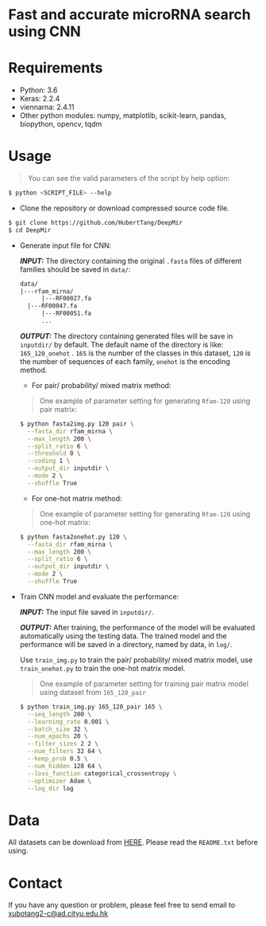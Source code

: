 # Fast and accurate microRNA search using CNN



# Requirements

* Python: 3.6
* Keras: 2.2.4
* viennarna: 2.4.11
* Other python modules: numpy, matplotlib, scikit-learn, pandas, biopython, opencv, tqdm



# Usage

> You can see the valid parameters of the script by help option:

```bash
$ python <SCRIPT_FILE> --help
```



* Clone the repository or download compressed source code file.

```bash
$ git clone https://github.com/HubertTang/DeepMir
$ cd DeepMir
```

* Generate input file for CNN:

  ***INPUT:*** The directory containing the original `.fasta` files of different families should be saved in `data/`:

  ```bash
  data/
  |---rfam_mirna/
		|---RF00027.fa
  	|---RF00047.fa
		|---RF00051.fa
  		...
  ```
  
  ***OUTPUT:*** The directory containing generated files will be save in `inputdir/` by default. The default name of the directory is like: `165_120_onehot` . `165` is the number of the classes in this dataset, `120` is the number of sequences of each family, `onehot` is the encoding method.
  
  * For pair/ probability/ mixed matrix method:

  > One example of parameter setting for generating `Rfam-120` using pair matrix:

  ```bash
  $ python fasta2img.py 120 pair \
    --fasta_dir rfam_mirna \
    --max_length 200 \
    --split_ratio 6 \
    --threshold 0 \
    --coding 1 \
    --output_dir inputdir \
    --mode 2 \
    --shuffle True
  ```
  
  * For one-hot matrix method:
  
  > One example of parameter setting for generating `Rfam-120` using one-hot matrix:
  
  ```bash
  $ python fasta2onehot.py 120 \
    --fasta_dir rfam_mirna \
    --max_length 200 \
    --split_ratio 6 \
    --output_dir inputdir \
    --mode 2 \
    --shuffle True
  ```

* Train CNN model and evaluate the performance:

  ***INPUT:*** The input file saved in `inputdir/`.

  ***OUTPUT:*** After training, the performance of the model will be evaluated automatically using the testing data. The trained model and the performance will be saved in a directory, named by data, in `log/`.

  Use `train_img.py` to train the pair/ probability/ mixed matrix model, use `train_onehot.py` to train the one-hot matrix model.

  > One example of parameter setting for training pair matrix model using dataset from `165_120_pair`

  ```bash
  $ python train_img.py 165_120_pair 165 \
    --seq_length 200 \
    --learning_rate 0.001 \
    --batch_size 32 \
    --num_epochs 20 \
    --filter_sizes 2 2 \
    --num_filters 32 64 \
    --keep_prob 0.5 \
    --num_hidden 128 64 \
    --loss_function categorical_crossentropy \
    --optimizer Adam \
    --log_dir log
  ```

  

# Data

All datasets can be download from [HERE](). Please read the `README.txt` before using.



# Contact

If you have any question or problem, please feel free to send email to xubotang2-c@ad.cityu.edu.hk